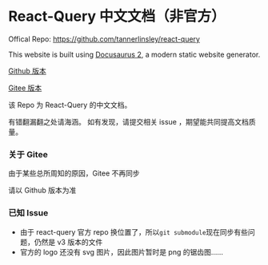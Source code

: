 # React-Query 中文文档（非官方）

Offical Repo: https://github.com/tannerlinsley/react-query

This website is built using [Docusaurus 2](https://v2.docusaurus.io/), a modern static website generator.

[Github 版本](https://cangsdarm.github.io/react-query-web-i18n/)

[Gitee 版本](https://alleneyes.gitee.io/react-query-web-i18n/)

该 Repo 为 React-Query 的中文文档。

有错翻漏翻之处请海涵。
如有发现，请提交相关 issue ，期望能共同提高文档质量。

### 关于 Gitee

由于某些总所周知的原因，Gitee 不再同步

请以 Github 版本为准

### 已知 Issue

- 由于 react-query 官方 repo 换位置了，所以`git submodule`现在同步有些问题，仍然是 v3 版本的文件
- 官方的 logo 还没有 svg 图片，因此图片暂时是 png 的锯齿图……
